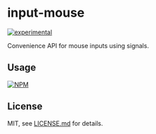 # input-mouse

[![experimental](http://badges.github.io/stability-badges/dist/experimental.svg)](http://github.com/badges/stability-badges)

Convenience API for mouse inputs using signals.

## Usage

[![NPM](https://nodei.co/npm/input-mouse.png)](https://nodei.co/npm/input-mouse/)

## License

MIT, see [LICENSE.md](http://github.com/bunnybones1/input-mouse/blob/master/LICENSE.md) for details.
